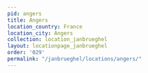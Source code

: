 ```yaml
---
pid: angers
title: Angers
location_country: France
location_city: Angers
collection: location_janbrueghel
layout: locationpage_janbrueghel
order: '029'
permalink: "/janbrueghel/locations/angers/"
---
```

